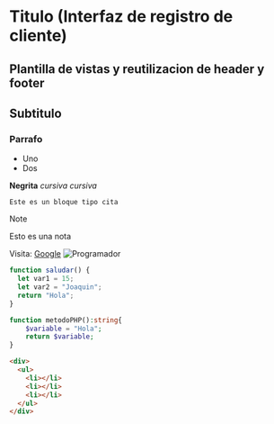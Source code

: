 # Titulo (Interfaz de registro de cliente)
## Plantilla de vistas y reutilizacion de header y footer

## Subtitulo

### Parrafo

- Uno 
- Dos

**Negrita**
_cursiva_ _cursiva_

```
Este es un bloque tipo cita
```

> [!NOTE]
> Esto es una nota

Visita: [Google](https://www.google.com)
![Programador](https://cuestionsocial.com.ar/wp-content/uploads/2023/04/que-se-necesita-estudiar-para-ser-programador-scaled-1200x900.jpg)

```js
function saludar() {
  let var1 = 15;
  let var2 = "Joaquin";
  return "Hola";
}
```

```php
function metodoPHP():string{
    $variable = "Hola";
    return $variable;
}
```

```html
<div>
  <ul>
    <li></li>
    <li></li>
    <li></li>
  </ul>
</div>
```

